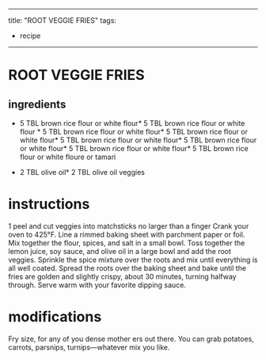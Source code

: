 

	
---
title: "ROOT VEGGIE FRIES"
tags:
  - recipe
---
# ROOT VEGGIE FRIES
## ingredients
* 5 TBL brown rice flour or white flour* 5 TBL brown rice flour or white flour * 5 TBL brown rice flour or white flour* 5 TBL brown rice flour or white flour* 5 TBL brown rice flour or white flour* 5 TBL brown rice flour or white flour* 5 TBL brown rice flour or white flour* 5 TBL brown rice flour or white floure or tamari

* 2 TBL olive oil* 2 TBL olive oil veggies


# instructions
1 peel and cut veggies into matchsticks no larger than a finger
Crank your oven to 425°F. Line a rimmed baking sheet with parchment paper or foil. Mix
together the flour, spices, and salt in a small bowl. Toss together the lemon juice, soy sauce,
and olive oil in a large bowl and add the root veggies. Sprinkle the spice mixture over the roots
and mix until everything is all well coated. Spread the roots over the baking sheet and bake
until the fries are golden and slightly crispy, about 30 minutes, turning halfway through. Serve
warm with your favorite dipping sauce.

# modifications

Fry size, for any of you dense mother ers out there. You can grab potatoes, carrots, parsnips, turnips—whatever
mix you like.
	

